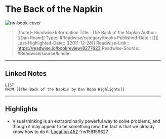 # The Back of the Napkin

![rw-book-cover](https://images-na.ssl-images-amazon.com/images/I/61lCAdzXcOL._SL200_.jpg)
<br>
>[!note]- Readwise Information
>Title:: The Back of the Napkin
>Author:: [[Dan Roam]]
>Type:: #Readwise/category/books
>Published-Date:: [[]]
>Last-Highlighted-Date:: [[2011-12-28]]
>Readwise-Link:: https://readwise.io/bookreview/8277623
>Readwise-Source:: #Readwise/source/kindle
--- 

## Linked Notes
```dataview
LIST
FROM [[The Back of the Napkin by Dan Roam Highlights]]
```

---

## Highlights
- Visual thinking is an extraordinarily powerful way to solve problems, and though it may appear to be something new, the fact is that we already know how to do it. [Location 452](https://readwise.io/open/158156627) ^rw158156627
